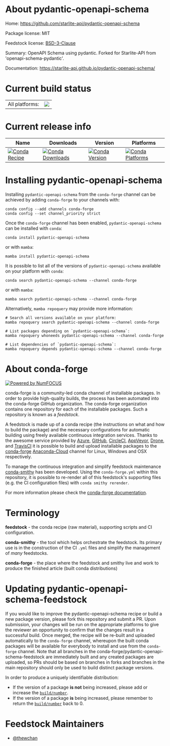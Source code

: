 About pydantic-openapi-schema
=============================

Home: https://github.com/starlite-api/pydantic-openapi-schema

Package license: MIT

Feedstock license: [BSD-3-Clause](https://github.com/conda-forge/pydantic-openapi-schema-feedstock/blob/main/LICENSE.txt)

Summary: OpenAPI Schema using pydantic. Forked for Starlite-API from 'openapi-schema-pydantic'.

Documentation: https://starlite-api.github.io/pydantic-openapi-schema/

Current build status
====================


<table><tr><td>All platforms:</td>
    <td>
      <a href="https://dev.azure.com/conda-forge/feedstock-builds/_build/latest?definitionId=17326&branchName=main">
        <img src="https://dev.azure.com/conda-forge/feedstock-builds/_apis/build/status/pydantic-openapi-schema-feedstock?branchName=main">
      </a>
    </td>
  </tr>
</table>

Current release info
====================

| Name | Downloads | Version | Platforms |
| --- | --- | --- | --- |
| [![Conda Recipe](https://img.shields.io/badge/recipe-pydantic--openapi--schema-green.svg)](https://anaconda.org/conda-forge/pydantic-openapi-schema) | [![Conda Downloads](https://img.shields.io/conda/dn/conda-forge/pydantic-openapi-schema.svg)](https://anaconda.org/conda-forge/pydantic-openapi-schema) | [![Conda Version](https://img.shields.io/conda/vn/conda-forge/pydantic-openapi-schema.svg)](https://anaconda.org/conda-forge/pydantic-openapi-schema) | [![Conda Platforms](https://img.shields.io/conda/pn/conda-forge/pydantic-openapi-schema.svg)](https://anaconda.org/conda-forge/pydantic-openapi-schema) |

Installing pydantic-openapi-schema
==================================

Installing `pydantic-openapi-schema` from the `conda-forge` channel can be achieved by adding `conda-forge` to your channels with:

```
conda config --add channels conda-forge
conda config --set channel_priority strict
```

Once the `conda-forge` channel has been enabled, `pydantic-openapi-schema` can be installed with `conda`:

```
conda install pydantic-openapi-schema
```

or with `mamba`:

```
mamba install pydantic-openapi-schema
```

It is possible to list all of the versions of `pydantic-openapi-schema` available on your platform with `conda`:

```
conda search pydantic-openapi-schema --channel conda-forge
```

or with `mamba`:

```
mamba search pydantic-openapi-schema --channel conda-forge
```

Alternatively, `mamba repoquery` may provide more information:

```
# Search all versions available on your platform:
mamba repoquery search pydantic-openapi-schema --channel conda-forge

# List packages depending on `pydantic-openapi-schema`:
mamba repoquery whoneeds pydantic-openapi-schema --channel conda-forge

# List dependencies of `pydantic-openapi-schema`:
mamba repoquery depends pydantic-openapi-schema --channel conda-forge
```


About conda-forge
=================

[![Powered by
NumFOCUS](https://img.shields.io/badge/powered%20by-NumFOCUS-orange.svg?style=flat&colorA=E1523D&colorB=007D8A)](https://numfocus.org)

conda-forge is a community-led conda channel of installable packages.
In order to provide high-quality builds, the process has been automated into the
conda-forge GitHub organization. The conda-forge organization contains one repository
for each of the installable packages. Such a repository is known as a *feedstock*.

A feedstock is made up of a conda recipe (the instructions on what and how to build
the package) and the necessary configurations for automatic building using freely
available continuous integration services. Thanks to the awesome service provided by
[Azure](https://azure.microsoft.com/en-us/services/devops/), [GitHub](https://github.com/),
[CircleCI](https://circleci.com/), [AppVeyor](https://www.appveyor.com/),
[Drone](https://cloud.drone.io/welcome), and [TravisCI](https://travis-ci.com/)
it is possible to build and upload installable packages to the
[conda-forge](https://anaconda.org/conda-forge) [Anaconda-Cloud](https://anaconda.org/)
channel for Linux, Windows and OSX respectively.

To manage the continuous integration and simplify feedstock maintenance
[conda-smithy](https://github.com/conda-forge/conda-smithy) has been developed.
Using the ``conda-forge.yml`` within this repository, it is possible to re-render all of
this feedstock's supporting files (e.g. the CI configuration files) with ``conda smithy rerender``.

For more information please check the [conda-forge documentation](https://conda-forge.org/docs/).

Terminology
===========

**feedstock** - the conda recipe (raw material), supporting scripts and CI configuration.

**conda-smithy** - the tool which helps orchestrate the feedstock.
                   Its primary use is in the construction of the CI ``.yml`` files
                   and simplify the management of *many* feedstocks.

**conda-forge** - the place where the feedstock and smithy live and work to
                  produce the finished article (built conda distributions)


Updating pydantic-openapi-schema-feedstock
==========================================

If you would like to improve the pydantic-openapi-schema recipe or build a new
package version, please fork this repository and submit a PR. Upon submission,
your changes will be run on the appropriate platforms to give the reviewer an
opportunity to confirm that the changes result in a successful build. Once
merged, the recipe will be re-built and uploaded automatically to the
`conda-forge` channel, whereupon the built conda packages will be available for
everybody to install and use from the `conda-forge` channel.
Note that all branches in the conda-forge/pydantic-openapi-schema-feedstock are
immediately built and any created packages are uploaded, so PRs should be based
on branches in forks and branches in the main repository should only be used to
build distinct package versions.

In order to produce a uniquely identifiable distribution:
 * If the version of a package **is not** being increased, please add or increase
   the [``build/number``](https://docs.conda.io/projects/conda-build/en/latest/resources/define-metadata.html#build-number-and-string).
 * If the version of a package **is** being increased, please remember to return
   the [``build/number``](https://docs.conda.io/projects/conda-build/en/latest/resources/define-metadata.html#build-number-and-string)
   back to 0.

Feedstock Maintainers
=====================

* [@thewchan](https://github.com/thewchan/)

